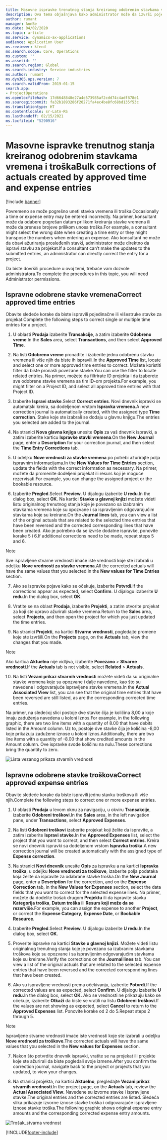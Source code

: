 ```yaml
---
title: Masovne ispravke trenutnog stanja kreiranog odobrenim stavkama vremena i troška
description: Ova tema objašnjava kako administrator može da izvrši pojedinačne ili masovne ispravke prethodno odobrenih stavki vremena ili troška ukoliko naplata nije potpuna.
author: rumant
manager: AnnBe
ms.date: 04/02/2020
ms.topic: article
ms.service: dynamics-ax-applications
audience: Application User
ms.reviewer: kfend
ms.search.scope: Core, Operations
ms.custom: ''
ms.assetid: ''
ms.search.region: Global
ms.search.industry: Service industries
ms.author: rumant
ms.dyn365.ops.version: 7
ms.search.validFrom: 2019-01-15
search.app:
- ProjectOperations
ms.openlocfilehash: 17d6648840e27a4e573985af2cdd74c4adf878e1
ms.sourcegitcommit: fa32b1893286f20271fa4ec4be8fc68bd135f53c
ms.translationtype: HT
ms.contentlocale: sr-Latn-RS
ms.lasthandoff: 02/15/2021
ms.locfileid: "5290916"
---
```

# <a name="bulk-corrections-of-actuals-created-by-approved-time-and-expense-entries"></a><span data-ttu-id="3a159-103">Masovne ispravke trenutnog stanja kreiranog odobrenim stavkama vremena i troška</span><span class="sxs-lookup"><span data-stu-id="3a159-103">Bulk corrections of actuals created by approved time and expense entries</span></span>

[!include [banner](../includes/psa-now-project-operations.md)]

<span data-ttu-id="3a159-104">Povremeno se može pogrešno uneti stavka vremena ili troška.</span><span class="sxs-lookup"><span data-stu-id="3a159-104">Occasionally a time or expense entry may be entered incorrectly.</span></span> <span data-ttu-id="3a159-105">Na primer, konsultant može da odabere pogrešan datum prilikom kreiranja stavke vremena ili može da prenese brojeve prilikom unosa troška.</span><span class="sxs-lookup"><span data-stu-id="3a159-105">For example, a consultant might select the wrong date when creating a time entry or they might transpose the numbers when entering an expense.</span></span> <span data-ttu-id="3a159-106">Ako konsultant ne može da obavi ažuriranja prosleđenih stavki, administrator može direktno da ispravi stavku za projekat.</span><span class="sxs-lookup"><span data-stu-id="3a159-106">If a consultant can’t make the updates to the submitted entries, an administrator can directly correct the entry for a project.</span></span>

<span data-ttu-id="3a159-107">Da biste dovršili procedure u ovoj temi, trebaće vam dozvole administratora.</span><span class="sxs-lookup"><span data-stu-id="3a159-107">To complete the procedures in this topic, you will need Administrator permissions.</span></span>

## <a name="correct-approved-time-entries"></a><span data-ttu-id="3a159-108">Ispravne odobrene stavke vremena</span><span class="sxs-lookup"><span data-stu-id="3a159-108">Correct approved time entries</span></span>     

<span data-ttu-id="3a159-109">Obavite sledeće korake da biste ispravili pojedinačne ili višestruke stavke za projekat.</span><span class="sxs-lookup"><span data-stu-id="3a159-109">Complete the following steps to correct single or multiple time entries for a project.</span></span>

1. <span data-ttu-id="3a159-110">U oblasti **Prodaja** izaberite **Transakcije**, a zatim izaberite **Odobreno vreme**.</span><span class="sxs-lookup"><span data-stu-id="3a159-110">In the **Sales** area, select **Transactions**, and then select **Approved Time**.</span></span> 

2. <span data-ttu-id="3a159-111">Na listi **Odobreno vreme** pronađite i izaberite jednu odobrenu stavku vremena ili više njih da biste ih ispravili.</span><span class="sxs-lookup"><span data-stu-id="3a159-111">In the **Approved Time** list, locate and select one or more approved time entries to correct.</span></span> <span data-ttu-id="3a159-112">Možete koristiti filter da biste pronašli povezane stavke.</span><span class="sxs-lookup"><span data-stu-id="3a159-112">You can use the filter to locate related entries.</span></span> <span data-ttu-id="3a159-113">Na primer, možete da filtrirate ID projekta i da izaberete sve odobrene stavke vremena sa tim ID-om projekta.</span><span class="sxs-lookup"><span data-stu-id="3a159-113">For example, you might filter on a Project ID, and select all approved time entries with that Project ID.</span></span>

3. <span data-ttu-id="3a159-114">Izaberite **Ispravi stavke**.</span><span class="sxs-lookup"><span data-stu-id="3a159-114">Select **Correct entries**.</span></span> <span data-ttu-id="3a159-115">Novi dnevnik ispravki se automatski kreira, sa dodeljenom vrstom **Ispravka vremena**.</span><span class="sxs-lookup"><span data-stu-id="3a159-115">A new correction journal is automatically created, with the assigned type **Time correction**.</span></span> <span data-ttu-id="3a159-116">Stake koje ste izabrali se dodaju u glavnu knjigu.</span><span class="sxs-lookup"><span data-stu-id="3a159-116">The entries you selected are added to the journal.</span></span> 

4. <span data-ttu-id="3a159-117">Na stranici **Nova glavna knjiga** unesite **Opis** za vaš dnevnik ispravki, a zatim izaberite karticu **Ispravke stavki vremena**.</span><span class="sxs-lookup"><span data-stu-id="3a159-117">On the **New Journal** page, enter a **Description** for your correction journal, and then select the **Time Entry Corrections** tab.</span></span>  
5. <span data-ttu-id="3a159-118">U odeljku **Nove vrednosti za stavke vremena** po potrebi ažurirajte polja ispravnim informacijama.</span><span class="sxs-lookup"><span data-stu-id="3a159-118">In the **New Values for Time Entries** section, update the fields with the correct information as necessary.</span></span> <span data-ttu-id="3a159-119">Na primer, možete da promenite dodeljeni projekat ili resurs koji je moguće rezervisati.</span><span class="sxs-lookup"><span data-stu-id="3a159-119">For example, you can change the assigned project or the bookable resource.</span></span>

6. <span data-ttu-id="3a159-120">Izaberite **Pregled**.</span><span class="sxs-lookup"><span data-stu-id="3a159-120">Select **Preview**.</span></span> <span data-ttu-id="3a159-121">U dijalogu izaberite **U redu**.</span><span class="sxs-lookup"><span data-stu-id="3a159-121">In the dialog box, select **OK**.</span></span> <span data-ttu-id="3a159-122">Na kartici **Stavke u glavnoj knjizi** možete videti listu originalnog trenutnog stanja koje je povezano sa izabranim stavkama vremena koje su opozvane i sa ispravljenim odgovarajućim stavkama koje su kreirane.</span><span class="sxs-lookup"><span data-stu-id="3a159-122">On the **Journal lines** tab, you can view a list of the original actuals that are related to the selected time entries that have been reversed and the corrected corresponding lines that have been created.</span></span> <span data-ttu-id="3a159-123">Ako je potrebno da se izvrše dodatne ispravke, ponovite korake 5 i 6.</span><span class="sxs-lookup"><span data-stu-id="3a159-123">If additional corrections need to be made, repeat steps 5 and 6.</span></span> 

> [!NOTE]
> <span data-ttu-id="3a159-124">Sve ispravljene stvarne vrednosti imaće iste vrednosti koje ste izabrali u odeljku **Nove vrednosti za stavke vremena**.</span><span class="sxs-lookup"><span data-stu-id="3a159-124">All the corrected actuals will have the same values that you selected in the **New values for Time Entries** section.</span></span>

7. <span data-ttu-id="3a159-125">Ako se ispravke pojave kako se očekuje, izaberite **Potvrdi**.</span><span class="sxs-lookup"><span data-stu-id="3a159-125">If the corrections appear as expected, select **Confirm**.</span></span> <span data-ttu-id="3a159-126">U dijalogu izaberite **U redu**.</span><span class="sxs-lookup"><span data-stu-id="3a159-126">In the dialog box, select **OK**.</span></span>

8. <span data-ttu-id="3a159-127">Vratite se na oblast **Prodaja**, izaberite **Projekti**, a zatim otvorite projekat za koji ste upravo ažurirali stavke vremena.</span><span class="sxs-lookup"><span data-stu-id="3a159-127">Return to the **Sales** area, select **Projects**, and then open the project for which you just updated the time entries.</span></span> 

9. <span data-ttu-id="3a159-128">Na stranici **Projekti**, na kartici **Stvarne vrednosti**, pogledajte promene koje ste izvršili.</span><span class="sxs-lookup"><span data-stu-id="3a159-128">On the **Projects** page, on the **Actuals** tab, view the changes that you made.</span></span> 

> [!NOTE]
> <span data-ttu-id="3a159-129">Ako kartica **Aktuelno** nije vidljiva, izaberite **Povezano** > **Stvarne vrednosti**.</span><span class="sxs-lookup"><span data-stu-id="3a159-129">If the **Actuals** tab is not visible, select **Related** > **Actuals**.</span></span>  

10. <span data-ttu-id="3a159-130">Na listi **Vezani prikaz stvarnih vrednosti** možete videti da su originalne stavke vremena koje su opozvane i dalje navedene, kao što su navedene i odgovarajuće ispravljene stavke vremena.</span><span class="sxs-lookup"><span data-stu-id="3a159-130">In the **Actual Associated View** list, you can see that the original time entries that have been reversed are still listed, as are the corresponding corrected time entries.</span></span> 

<span data-ttu-id="3a159-131">Na primer, na sledećoj slici postoje dve stavke čija je količina 8,00 a koje imaju zaduženja navedena u koloni Iznos.</span><span class="sxs-lookup"><span data-stu-id="3a159-131">For example, in the following graphic, there are two line items with a quantity of 8.00 that have debits listed in the Amount column.</span></span> <span data-ttu-id="3a159-132">Uz to, postoje dve stavke čija je količina -8,00 koje prikazuju zadužene iznose u koloni Iznos.</span><span class="sxs-lookup"><span data-stu-id="3a159-132">Additionally, there are two line items with a quantity of -8.00 that show credited amounts in the Amount column.</span></span> <span data-ttu-id="3a159-133">Ove ispravke svode količinu na nulu.</span><span class="sxs-lookup"><span data-stu-id="3a159-133">These corrections bring the quantity to zero.</span></span>

![Lista vezanog prikaza stvarnih vrednosti](https://github.com/MicrosoftDocs/dynamics-365-customer-engagement-pr/blob/bulk-corrections-actuals-created-by-approved-time-expense-entries.md/time-actuals.png)
 
## <a name="correct-approved-expense-entries"></a><span data-ttu-id="3a159-135">Ispravne odobrene stavke troškova</span><span class="sxs-lookup"><span data-stu-id="3a159-135">Correct approved expense entries</span></span>

<span data-ttu-id="3a159-136">Obavite sledeće korake da biste ispravili jednu stavku troškova ili više njih.</span><span class="sxs-lookup"><span data-stu-id="3a159-136">Complete the following steps to correct one or more expense entries.</span></span> 

1. <span data-ttu-id="3a159-137">U oblasti **Prodaja** u levom oknu za navigaciju, u okviru **Transakcije**, izaberite **Odobreni troškovi**.</span><span class="sxs-lookup"><span data-stu-id="3a159-137">In the **Sales** area, in the left navigation pane, under **Transactions**, select **Approved Expenses**.</span></span>

2. <span data-ttu-id="3a159-138">Na listi **Odobreni troškovi** izaberite projekat koji želite da ispravite, a zatim izaberite **Ispravi stavke**.</span><span class="sxs-lookup"><span data-stu-id="3a159-138">In the **Approved Expenses** list, select the project that you want to correct, and then select **Correct entries**.</span></span> <span data-ttu-id="3a159-139">Kreira se novi dnevnik ispravki sa dodeljenom vrstom **Ispravka troška**.</span><span class="sxs-lookup"><span data-stu-id="3a159-139">A new correction journal will be created automatically with the assigned type of **Expense correction**.</span></span> 

3. <span data-ttu-id="3a159-140">Na stranici **Novi dnevnik** unesite **Opis** za ispravku a na kartici **Ispravka troška**, u odeljku **Nove vrednosti za troškove**, izaberite polja podataka koja želite da ispravite za odabrane stavke troška.</span><span class="sxs-lookup"><span data-stu-id="3a159-140">On the **New Journal** page, enter a **Description** for the correction, and on the **Expense Correction** tab, in the **New Values for Expenses** section, select the data fields that you want to correct for the selected expense lines.</span></span> <span data-ttu-id="3a159-141">Na primer, možete da dodelite trošak drugom **Projektu** ili da ispravite stavku **Kategorija troška**, **Datum troška** ili **Resurs koji može da se rezerviše**.</span><span class="sxs-lookup"><span data-stu-id="3a159-141">For example, you can assign the expense to another **Project**, or correct the **Expense Category**, **Expense Date**, or **Bookable Resource**.</span></span>

4. <span data-ttu-id="3a159-142">Izaberite **Pregled**.</span><span class="sxs-lookup"><span data-stu-id="3a159-142">Select **Preview**.</span></span> <span data-ttu-id="3a159-143">U dijalogu izaberite **U redu**.</span><span class="sxs-lookup"><span data-stu-id="3a159-143">In the dialog box, select **OK**.</span></span> 

5. <span data-ttu-id="3a159-144">Proverite ispravke na kartici **Stavke u glavnoj knjizi**. Možete videti listu originalnog trenutnog stanja koje je povezano sa izabranim stavkama troškova koje su opozvane i sa ispravljenim odgovarajućim stavkama koje su kreirane.</span><span class="sxs-lookup"><span data-stu-id="3a159-144">Verify the corrections on the **Journal lines** tab. You can view a list of the original actuals that are related to the selected expense entries that have been reversed and the corrected corresponding lines that have been created.</span></span>

6. <span data-ttu-id="3a159-145">Ako su ispravljene vrednosti prema očekivanju, izaberite **Potvrdi**.</span><span class="sxs-lookup"><span data-stu-id="3a159-145">If the corrected values are as expected, select **Confirm**.</span></span> <span data-ttu-id="3a159-146">U dijalogu izaberite **U redu.**</span><span class="sxs-lookup"><span data-stu-id="3a159-146">In the dialog box, select **OK.**</span></span> <span data-ttu-id="3a159-147">Ako se vrednosti ne prikazuju kako se očekuje, izaberite **Otkaži** da biste se vratili na listu **Odobreni troškovi**.</span><span class="sxs-lookup"><span data-stu-id="3a159-147">If the values are not showing as expected, select **Cancel** to return to the **Approved Expenses** list.</span></span> <span data-ttu-id="3a159-148">Ponovite korake od 2 do 5.</span><span class="sxs-lookup"><span data-stu-id="3a159-148">Repeat steps 2 through 5.</span></span> 

> [!NOTE]
> <span data-ttu-id="3a159-149">Ispravljene stvarne vrednosti imaće iste vrednosti koje ste izabrali u odeljku **Nove vrednosti za troškove**.</span><span class="sxs-lookup"><span data-stu-id="3a159-149">The corrected actuals will have the same values that you selected in the **New values for Expenses** section.</span></span>

7. <span data-ttu-id="3a159-150">Nakon što potvrdite dnevnik ispravki, vratite se na projekat ili projekte koje ste ažurirali da biste pogledali svoje izmene.</span><span class="sxs-lookup"><span data-stu-id="3a159-150">After you confirm the correction journal, navigate back to the project or projects that you updated, to view your changes.</span></span>  

8. <span data-ttu-id="3a159-151">Na stranici projekta, na kartici **Aktuelno**, pregledajte **Vezani prikaz stvarnih vrednosti**.</span><span class="sxs-lookup"><span data-stu-id="3a159-151">In the project page, on the **Actuals** tab, review the **Actual Associated View**.</span></span> <span data-ttu-id="3a159-152">Navedene su izvorne stavke i ispravljene stavke.</span><span class="sxs-lookup"><span data-stu-id="3a159-152">The original entries and the corrected entries are listed.</span></span> <span data-ttu-id="3a159-153">Sledeća slika prikazuje izvorne iznose stavke troška i odgovarajuće ispravljene iznose stavke troška.</span><span class="sxs-lookup"><span data-stu-id="3a159-153">The following graphic shows original expense entry amounts and the corresponding corrected expense entry amounts.</span></span> 

![Trošak_stvarna vrednost](https://user-images.githubusercontent.com/60806505/77122219-4cd52900-69fa-11ea-8349-ccd2ffebf640.png)


[!INCLUDE[footer-include](../includes/footer-banner.md)]